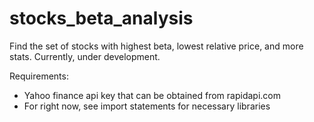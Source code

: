 # stocks_beta_analysis

Find the set of stocks with highest beta, lowest relative price, and more stats.   Currently, under development.  

Requirements:

* Yahoo finance api key that can be obtained from rapidapi.com 
* For right now, see import statements for necessary libraries
